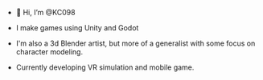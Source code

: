- 👋 Hi, I’m @KC098

- I make games using Unity and Godot
- I'm also a 3d Blender artist, but more of a generalist with some focus on character modeling.
- Currently developing VR simulation and mobile game.

<!---
KC098/KC098 is a ✨ special ✨ repository because its `README.md` (this file) appears on your GitHub profile.
You can click the Preview link to take a look at your changes.
--->
